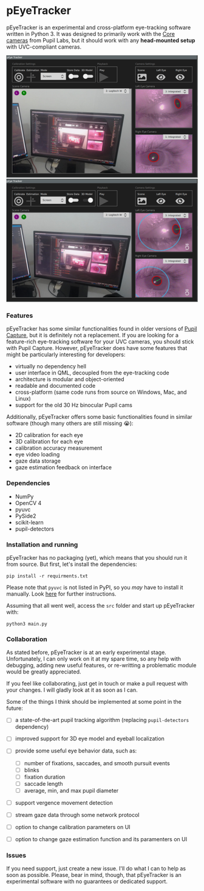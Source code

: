 # pEyeTracker

pEyeTracker is an experimental and cross-platform eye-tracking software written in Python 3. It was designed to primarily work with the [Core cameras](https://pupil-labs.com/products/core/) from Pupil Labs, but it should work with any **head-mounted setup** with UVC-compliant cameras.

<img src="screenshot1.png" style="zoom:50%;" /><img src="screenshot2.png" style="zoom:50%;" />


### Features

pEyeTracker has some similar functionalities found in older versions of [Pupil Capture](https://github.com/pupil-labs/pupil), but it is definitely not a replacement. If you are looking for a feature-rich eye-tracking software for your UVC cameras, you should stick with Pupil Capture. However, pEyeTracker does have some features that might be particularly interesting for developers:

* virtually no dependency hell
* user interface in QML, decoupled from the eye-tracking code
* architecture is modular and object-oriented
* readable and documented code
* cross-platform (same code runs from source on Windows, Mac, and Linux)
* support for the old 30 Hz binocular Pupil cams

Additionally, pEyeTracker offers some basic functionalities found in similar software (though many others are still missing :sob:):

* 2D calibration for each eye
* 3D calibration for each eye
* calibration accuracy measurement
* eye video loading
* gaze data storage
* gaze estimation feedback on interface


### Dependencies

* NumPy
* OpenCV 4
* pyuvc
* PySide2
* scikit-learn
* pupil-detectors
  

### Installation and running

pEyeTracker has no packaging (yet), which means that you should run it from source. But first, let's install the dependencies:

```
pip install -r requirments.txt
```

Please note that ``pyuvc`` is not listed in PyPI, so you *may* have to install it manually. Look [here](https://github.com/pupil-labs/pyuvc/releases) for further instructions. 

Assuming that all went well, access the ``src`` folder and start up pEyeTracker with:

```
python3 main.py
```


### Collaboration

As stated before, pEyeTracker is at an early experimental stage. Unfortunately, I can only work on it at my spare time, so any help with debugging, adding new useful features, or re-writting a problematic module would be greatly appreciated. 

If you feel like collaborating, just get in touch or make a pull request with your changes. I will gladly look at it as soon as I can.

Some of the things I think should be implemented at some point in the future:

* [ ] a state-of-the-art pupil tracking algorithm (replacing `pupil-detectors` dependency)
* [ ] improved support for 3D eye model and eyeball localization
* [ ] provide some useful eye behavior data, such as:
    * [ ] number of fixations, saccades, and smooth pursuit events
    * [ ] blinks
    * [ ] fixation duration
    * [ ] saccade length
    * [ ] average, min, and max pupil diameter
* [ ] support vergence movement detection
* [ ] stream gaze data through some network protocol
* [ ] option to change calibration parameters on UI
* [ ] option to change gaze estimation function and its paramenters on UI



### Issues

If you need support, just create a new issue. I'll do what I can to help as soon as possible. Please, bear in mind, though, that pEyeTracker is an experimental software with no guarantees or dedicated support. 